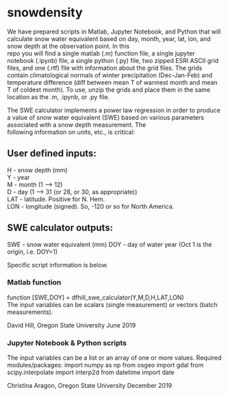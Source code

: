 # snowdensity

We have prepared scripts in Matlab, Jupyter Notebook, and Python that will calculate snow water 
equivalent based on day, month, year, lat, lon, and snow depth at the observation point. In this   
repo you will find a single matlab (.m) function file, a single jupyter notebook (.ipynb) file, 
a single python (.py) file, two zipped ESRI ASCII grid files, and one (.rtf) file with information 
about the grid files. The grids contain climatological normals of winter precipitation (Dec-Jan-Feb) 
and temperature difference (diff between mean T of warmest month and mean T of coldest month). 
To use, unzip the grids and place them in the same location as the .m, .ipynb, or .py file. 

The SWE calculator implements a power law regression in order to produce a value of snow water 
equivalent (SWE) based on various parameters associated with a snow depth measurement. The  
following information on units, etc., is critical:

## User defined inputs: 
H - snow depth (mm)  
Y - year  
M - month (1 --> 12)  
D - day (1 --> 31 (or 28, or 30, as appropriate))  
LAT - latitude. Positive for N. Hem.  
LON - longitude (signed). So, -120 or so for North America.  

## SWE calculator outputs:
SWE - snow water equivalent (mm) 
DOY - day of water year (Oct 1 is the origin, i.e. DOY=1)  

Specific script information is below. 


### Matlab function

function [SWE,DOY] = dfhill_swe_calculator(Y,M,D,H,LAT,LON)  
The input variables can be scalars (single measurement) or vectors (batch measurements).

David Hill, Oregon State University
June 2019

### Jupyter Notebook & Python scripts

The input variables can be a list or an array of one or more values.
Required modules/packages:
import numpy as np
from osgeo import gdal
from scipy.interpolate import interp2d
from datetime import date

Christina Aragon, Oregon State University
December 2019
